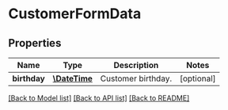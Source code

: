 # CustomerFormData

## Properties
Name | Type | Description | Notes
------------ | ------------- | ------------- | -------------
**birthday** | [**\DateTime**](\DateTime.md) | Customer birthday. | [optional] 

[[Back to Model list]](../README.md#documentation-for-models) [[Back to API list]](../README.md#documentation-for-api-endpoints) [[Back to README]](../README.md)


